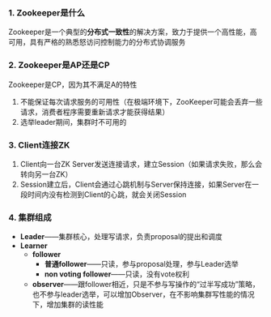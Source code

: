 ### 1. Zookeeper是什么

Zookeeper是一个典型的**分布式一致性**的解决方案，致力于提供一个高性能，高可用，具有严格的熟悉怒访问控制能力的分布式协调服务

### 2. Zookeeper是AP还是CP

Zookeeper是CP，因为其不满足A的特性

1. 不能保证每次请求服务的可用性（在极端环境下，ZooKeeper可能会丢弃一些请求，消费者程序需要重新请求才能获得结果）
2. 选举leader期间，集群时不可用的

### 3. Client连接ZK

1. Client向一台ZK Server发送连接请求，建立Session（如果请求失败，那么会转向另一台ZK）
2. Session建立后，Client会通过心跳机制与Server保持连接，如果Server在一段时间内没有检测到Client的心跳，就会关闭Session

### 4. 集群组成

* **Leader**——集群核心，处理写请求，负责proposal的提出和调度
* **Learner**
  * **follower**
    * **普通follower**——只读，参与proposal处理，参与Leader选举
    * **non voting follower**——只读，没有vote权利
  * **observer**——跟follower相近，只是不参与写操作的“过半写成功”策略，也不参与leader选举，可以增加Observer，在不影响集群写性能的情况下，增加集群的读性能
